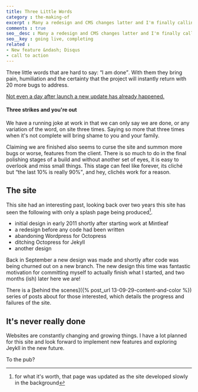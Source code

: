 ```yaml
---
title: Three Little Words
category : the-making-of
excerpt : Many a redesign and CMS changes latter and I'm finally calling this one "done"
comments : true
seo__desc : Many a redesign and CMS changes latter and I'm finally calling this one "done"
seo__key : going live, completing
related :
- New feature &ndash; Disqus
- call to action
---
```

Three little words that are hard to say: <q>I am done</q>. With them they bring pain, humiliation and the certainty that the project will instantly return with 20 more bugs to address.
<!-- /intro -->

<p><ins>Not even a day after launch a <a href="{% post_url 13-11-10-disqus %}">new update</a> has already happened.</ins></p>

#### Three strikes and you're out
We have a running joke at work in that we can only say we are done, or any variation of the word, on site three times. Saying so more that three times when it's not complete will bring shame to you and your family.

Claiming we are finished also seems to curse the site and summon more bugs or worse, features from the client. There is so much to do in the final polishing stages of a build and without another set of eyes, it is easy to overlook and miss small things. This stage can feel like forever, its cliché but <q>the last 10% is really 90%</q>, and hey, clichés work for a reason.

## The site
This site had an interesting past, looking back over two years this site has seen the following with only a splash page being produced[^1].

* initial design in early 2011 shortly after starting work at Mintleaf
* a redesign before any code had been written
* abandoning Wordpress for Octopress
* ditching Octopress for Jekyll
* another design

Back in September a new design was made and shortly after code was being churned out on a new branch. The new design this time was fantastic motivation for committing myself to actually finish what I started, and two months (ish) later here we are!

There is a [behind the scenes]({% post_url 13-09-29-content-and-color %}) series of posts about for those interested, which details the progress and failures of the site.

## It's never really done
Websites are constantly changing and growing things. I have a lot planned for this site and look forward to implement new features and exploring Jeykll in the new future.

To the pub?

[^1]: for what it's worth, that page was updated as the site developed slowly in the background

